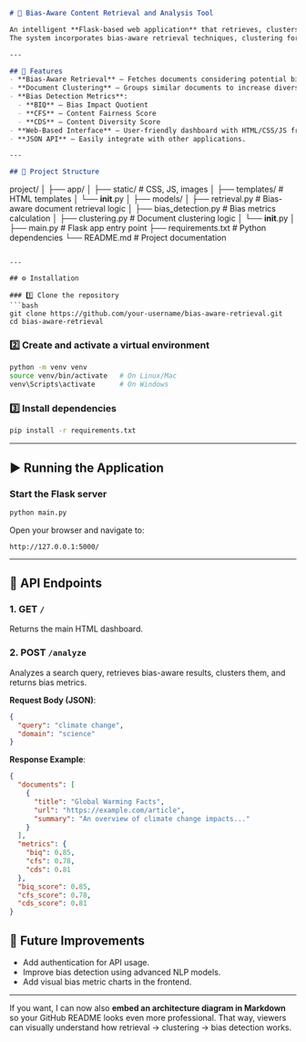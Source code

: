 
```markdown
# 📰 Bias-Aware Content Retrieval and Analysis Tool

An intelligent **Flask-based web application** that retrieves, clusters, and analyzes documents for bias.  
The system incorporates bias-aware retrieval techniques, clustering for diversity, and bias detection metrics to ensure more balanced and fair information retrieval.

---

## 🚀 Features
- **Bias-Aware Retrieval** – Fetches documents considering potential bias in sources.
- **Document Clustering** – Groups similar documents to increase diversity of perspectives.
- **Bias Detection Metrics**:
  - **BIQ** – Bias Impact Quotient
  - **CFS** – Content Fairness Score
  - **CDS** – Content Diversity Score
- **Web-Based Interface** – User-friendly dashboard with HTML/CSS/JS frontend.
- **JSON API** – Easily integrate with other applications.

---

## 📂 Project Structure
```

project/
│
├── app/
│   ├── static/                # CSS, JS, images
│   ├── templates/             # HTML templates
│   └── **init**.py
│
├── models/
│   ├── retrieval.py           # Bias-aware document retrieval logic
│   ├── bias\_detection.py      # Bias metrics calculation
│   ├── clustering.py          # Document clustering logic
│   └── **init**.py
│
├── main.py                    # Flask app entry point
├── requirements.txt           # Python dependencies
└── README.md                  # Project documentation

````

---

## ⚙️ Installation

### 1️⃣ Clone the repository
```bash
git clone https://github.com/your-username/bias-aware-retrieval.git
cd bias-aware-retrieval
````

### 2️⃣ Create and activate a virtual environment

```bash
python -m venv venv
source venv/bin/activate   # On Linux/Mac
venv\Scripts\activate      # On Windows
```

### 3️⃣ Install dependencies

```bash
pip install -r requirements.txt
```

---

## ▶️ Running the Application

### Start the Flask server

```bash
python main.py
```

Open your browser and navigate to:

```
http://127.0.0.1:5000/
```

---

## 📡 API Endpoints

### **1. GET `/`**

Returns the main HTML dashboard.

### **2. POST `/analyze`**

Analyzes a search query, retrieves bias-aware results, clusters them, and returns bias metrics.

**Request Body (JSON)**:

```json
{
  "query": "climate change",
  "domain": "science"
}
```

**Response Example**:

```json
{
  "documents": [
    {
      "title": "Global Warming Facts",
      "url": "https://example.com/article",
      "summary": "An overview of climate change impacts..."
    }
  ],
  "metrics": {
    "biq": 0.85,
    "cfs": 0.78,
    "cds": 0.81
  },
  "biq_score": 0.85,
  "cfs_score": 0.78,
  "cds_score": 0.81
}
```

## 📌 Future Improvements

* Add authentication for API usage.
* Improve bias detection using advanced NLP models.
* Add visual bias metric charts in the frontend.

---


If you want, I can now also **embed an architecture diagram in Markdown** so your GitHub README looks even more professional. That way, viewers can visually understand how retrieval → clustering → bias detection works.
```

